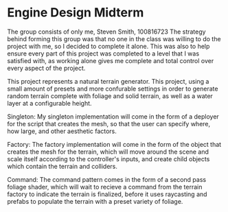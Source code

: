 # Engine Design Midterm

The group consists of only me, Steven Smith, 100816723
The strategy behind forming this group was that no one in the class was willing to do the project with me, so I decided to complete it alone. This was also to help ensure every part of this project was completed to a level that I was satisfied with, as working alone gives me complete and total control over every aspect of the project.

This project represents a natural terrain generator. This project, using a small amount of presets and more confurable settings in order to generate random terrain complete with foliage and solid terrain, as well as a water layer at a configurable height.

Singleton:
  My singleton implementation will come in the form of a deployer for the script that creates the mesh, so that the user can specify where, how large, and other aesthetic factors.

Factory:
  The factory implementation will come in the form of the object that creates the mesh for the terrain, which will move around the scene and scale itself according to the controller's inputs, and create child objects which contain the terrain and colliders.

Command:
  The command pattern comes in the form of a second pass foliage shader, which will wait to recieve a command from the terrain factory to indicate the terrain is finalized, before it uses raycasting and prefabs to populate the terrain with a preset variety of foliage.
